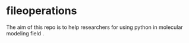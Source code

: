 # fileoperations
The aim of this repo is to help researchers for using python in molecular modeling field .
